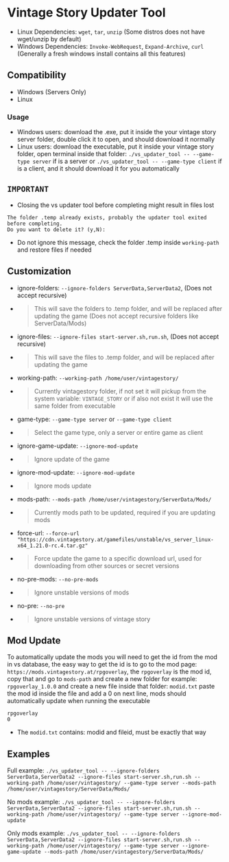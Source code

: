 # Vintage Story Updater Tool
- Linux Dependencies: ``wget``, ``tar``, ``unzip`` (Some distros does not have wget/unzip by default)
- Windows Dependencies: ``Invoke-WebRequest``, ``Expand-Archive``, ``curl`` (Generally a fresh windows install contains all this features)

## Compatibility
- Windows (Servers Only)
- Linux

### Usage
- Windows users: download the .exe, put it inside the your vintage story server folder, double click it to open, and should download it normally
- Linux users: download the executable, put it inside your vintage story folder, open terminal inside that folder: ``./vs_updater_tool -- --game-type server`` if is a server or ``./vs_updater_tool -- --game-type client`` if is a client, and it should download it for you automatically

## ``IMPORTANT``
- Closing the vs updater tool before completing might result in files lost
```
The folder .temp already exists, probably the updater tool exited before completing.
Do you want to delete it? (y,N):
```
- Do not ignore this message, check the folder .temp inside ``working-path`` and restore files if needed

## Customization
- ignore-folders: ``--ignore-folders ServerData,ServerData2``, (Does not accept recursive)
- > This will save the folders to .temp folder, and will be replaced after updating the game (Does not accept recursive folders like ServerData/Mods)
- ignore-files: ``--ignore-files start-server.sh,run.sh``, (Does not accept recursive)
- > This will save the files to .temp folder, and will be replaced after updating the game
- working-path: ``--working-path /home/user/vintagestory/``
- > Currently vintagestory folder, if not set it will pickup from the system variable: ``VINTAGE_STORY`` or if also not exist it will use the same folder from executable
- game-type: ``--game-type server`` or ``--game-type client``
- > Select the game type, only a server or entire game as client
- ignore-game-update: ``--ignore-mod-update``
- > Ignore update of the game
- ignore-mod-update: ``--ignore-mod-update``
- > Ignore mods update
- mods-path: ``--mods-path /home/user/vintagestory/ServerData/Mods/``
- > Currently mods path to be updated, required if you are updating mods
- force-url: ``--force-url "https://cdn.vintagestory.at/gamefiles/unstable/vs_server_linux-x64_1.21.0-rc.4.tar.gz"``
- > Force update the game to a specific download url, used for downloading from other sources or secret versions
- no-pre-mods: ``--no-pre-mods``
- > Ignore unstable versions of mods
- no-pre: ``--no-pre``
- > Ignore unstable versions of vintage story

## Mod Update
To automatically update the mods you will need to get the id from the mod in vs database, the easy way to get the id is to go to the mod page: ``https://mods.vintagestory.at/rpgoverlay``, the ``rpgoverlay`` is the mod id, copy that and go to ``mods-path`` and create a new folder for example: ``rpgoverlay_1.0.0`` and create a new file inside that folder: ``modid.txt`` paste the mod id inside the file and add a 0 on next line, mods should automatically update when running the executable
```
rpgoverlay
0
```
- The ``modid.txt`` contains: modid and fileid, must be exactly that way

## Examples
Full example: ``./vs_updater_tool -- --ignore-folders ServerData,ServerData2 --ignore-files start-server.sh,run.sh --working-path /home/user/vintagestory/ --game-type server --mods-path /home/user/vintagestory/ServerData/Mods/``

No mods example: ``./vs_updater_tool -- --ignore-folders ServerData,ServerData2 --ignore-files start-server.sh,run.sh --working-path /home/user/vintagestory/ --game-type server --ignore-mod-update``

Only mods example: ``./vs_updater_tool -- --ignore-folders ServerData,ServerData2 --ignore-files start-server.sh,run.sh --working-path /home/user/vintagestory/ --game-type server --ignore-game-update --mods-path /home/user/vintagestory/ServerData/Mods/``